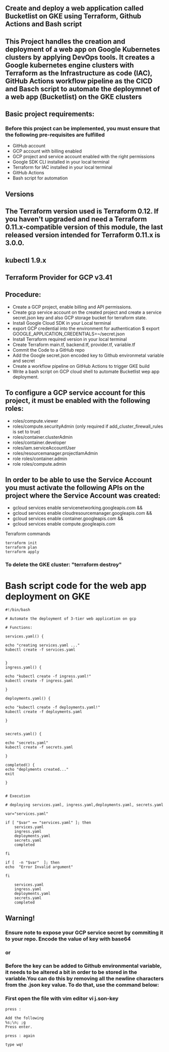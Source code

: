 ## Create and deploy a web application called Bucketlist on GKE using Terraform, Github Actions and Bash script
## This Project handles the creation and deployment of a web app  on Google Kubernetes clusters by applying DevOps tools. It creates a Google kubernetes engine clusters with Terraform as the Infrastructure as code (IAC), GitHub Actions workflow pipeline as the CICD and Basch script to automate the deploymnet of a web app (Bucketlist) on the GKE clusters 
 ## Basic project requirements:
 ### Before this project can be implemented, you must ensure that the following pre-requisites are fulfilled
 * GitHub account
 * GCP account with billing enabled
 * GCP project and service account enabled with the right permissions
 * Google SDK CLI installed in your local terminal
 * Terraform for IAC installed in your local terminal
 * GitHub Actions
 * Bash script for automation 

## Versions
## The Terraform version used is Terraform 0.12. If you haven't upgraded and need a Terraform 0.11.x-compatible version of this module, the last released version intended for Terraform 0.11.x is 3.0.0.
## kubectl 1.9.x
## Terraform Provider for GCP v3.41

## Procedure:

* Create a GCP project, enable billing and API permissions.
* Create gcp service account on the created project and create a service secret.json key and also GCP storage bucket for terraform state.
* Install Google Cloud SDK in your Local terminal
* export GCP credential into the environment for authentication $ export GOOGLE_APPLICATION_CREDENTIALS=~/secret.json
* Install Terraform required version in your local terminal
* Create Terraform main.tf, backend.tf, provider.tf, variable.tf
* Commit the Code to a GitHub repo
* Add the Google secret.json encoded key to Github environmetal variable and secret
* Create a workflow pipeline on GitHub Actions to trigger GKE build
* Write a bash script on GCP cloud shell to automate Bucketlist wep app deployment.


## To configure a GCP service account for this project, it must be enabled with the following roles:

* roles/compute.viewer
* roles/compute.securityAdmin (only required if add_cluster_firewall_rules is set to true)
* roles/container.clusterAdmin
* roles/container.developer
* roles/iam.serviceAccountUser
* roles/resourcemanager.projectIamAdmin
* role roles/container.admin
* role roles/compute.admin

## In order to be able to use the Service Account you must activate the following APIs on the project where the Service Account was created:

*  gcloud services enable servicenetworking.googleapis.com &&
* gcloud services enable cloudresourcemanager.googleapis.com &&
* gcloud services enable container.googleapis.com &&
* gcloud services enable compute.googleapis.com


 Terraform commands
```
terraform init
terraform plan
terraform apply
```
### To delete the GKE cluster: "terraform destroy"

# Bash script code for the web app deployment on GKE

```
#!/bin/bash

# Automate the deployment of 3-tier web application on gcp

# Functions:

services.yaml() {

echo "creating services.yaml ..."
kubectl create -f services.yaml


}
ingress.yaml() {

echo "kubectl create -f ingress.yaml!"
kubectl create -f ingress.yaml

}

deployments.yaml() {

echo "kubectl create -f deployments.yaml!"
kubectl create -f deployments.yaml

}


secrets.yaml() {

echo "secrets.yaml"
kubectl create -f secrets.yaml

}

completed() {
echo "deplyments created..."
exit

}


# Execution

# deploying services.yaml, ingress.yaml,deployments.yaml, secrets.yaml

var="services.yaml"

if [ "$var" == "services.yaml" ]; then
    services.yaml
    ingress.yaml
    deployments.yaml
    secrets.yaml
    completed

fi

if [  -n "$var"  ]; then
echo  "Error Invalid argument"

fi

    services.yaml
    ingress.yaml
    deployments.yaml
    secrets.yaml
    completed
```

## Warning! 
### Ensure note to expose your GCP service secret by commiting it to your repo. Encode the value of key with base64  

### or

### Before the key can be added to Github environmental variable, it needs to be altered a bit in order to be stored in the variable.You can do this by removing all the newline characters from the .json key value. To do that, use the command below:
### First open the file with vim editor vi j.son-key

```
press :

Add the following 
%s;\n; ;g
Press enter.

press : again

type wq!

```


